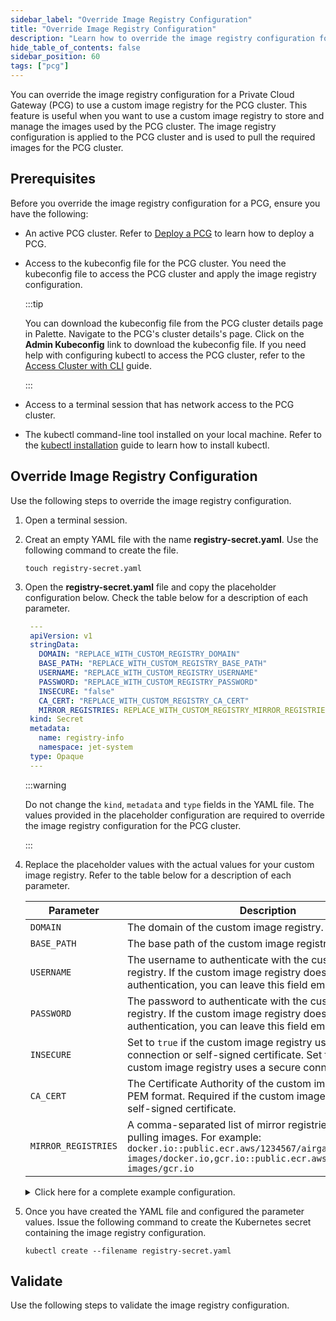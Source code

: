 ```yaml
---
sidebar_label: "Override Image Registry Configuration"
title: "Override Image Registry Configuration"
description: "Learn how to override the image registry configuration for a Private Cloud Gateway (PCG) in Palette."
hide_table_of_contents: false
sidebar_position: 60
tags: ["pcg"]
---
```


You can override the image registry configuration for a Private Cloud Gateway (PCG) to use a custom image registry for
the PCG cluster. This feature is useful when you want to use a custom image registry to store and manage the images used
by the PCG cluster. The image registry configuration is applied to the PCG cluster and is used to pull the required
images for the PCG cluster.

## Prerequisites

Before you override the image registry configuration for a PCG, ensure you have the following:

- An active PCG cluster. Refer to [Deploy a PCG](../deploy-pcg/deploy-pcg.md) to learn how to deploy a PCG.

- Access to the kubeconfig file for the PCG cluster. You need the kubeconfig file to access the PCG cluster and apply
  the image registry configuration.

  :::tip

  You can download the kubeconfig file from the PCG cluster details page in Palette. Navigate to the PCG's cluster
  details's page. Click on the **Admin Kubeconfig** link to download the kubeconfig file. If you need help with
  configuring kubectl to access the PCG cluster, refer to the
  [Access Cluster with CLI](../../cluster-management/palette-webctl.md) guide.

  :::

- Access to a terminal session that has network access to the PCG cluster.

- The kubectl command-line tool installed on your local machine. Refer to the
  [kubectl installation](https://kubernetes.io/docs/tasks/tools/install-kubectl/) guide to learn how to install kubectl.

## Override Image Registry Configuration

Use the following steps to override the image registry configuration.

1. Open a terminal session.

2. Creat an empty YAML file with the name **registry-secret.yaml**. Use the following command to create the file.

   ```shell
   touch registry-secret.yaml
   ```

3. Open the **registry-secret.yaml** file and copy the placeholder configuration below. Check the table below for a
   description of each parameter.

   ```yaml
    ---
    apiVersion: v1
    stringData:
      DOMAIN: "REPLACE_WITH_CUSTOM_REGISTRY_DOMAIN"
      BASE_PATH: "REPLACE_WITH_CUSTOM_REGISTRY_BASE_PATH"
      USERNAME: "REPLACE_WITH_CUSTOM_REGISTRY_USERNAME"
      PASSWORD: "REPLACE_WITH_CUSTOM_REGISTRY_PASSWORD"
      INSECURE: "false"
      CA_CERT: "REPLACE_WITH_CUSTOM_REGISTRY_CA_CERT"
      MIRROR_REGISTRIES: REPLACE_WITH_CUSTOM_REGISTRY_MIRROR_REGISTRIES
    kind: Secret
    metadata:
      name: registry-info
      namespace: jet-system
    type: Opaque
    ---
   ```

   :::warning

   Do not change the `kind`, `metadata` and `type` fields in the YAML file. The values provided in the placeholder
   configuration are required to override the image registry configuration for the PCG cluster.

   :::

4. Replace the placeholder values with the actual values for your custom image registry. Refer to the table below for a
   description of each parameter.

   | Parameter           | Description                                                                                                                                                                                         | Required |
   | ------------------- | --------------------------------------------------------------------------------------------------------------------------------------------------------------------------------------------------- | -------- |
   | `DOMAIN`            | The domain of the custom image registry.                                                                                                                                                            | Yes      |
   | `BASE_PATH`         | The base path of the custom image registry.                                                                                                                                                         | Yes      |
   | `USERNAME`          | The username to authenticate with the custom image registry. If the custom image registry does not require authentication, you can leave this field empty.                                          | No       |
   | `PASSWORD`          | The password to authenticate with the custom image registry. If the custom image registry does not require authentication, you can leave this field empty.                                          | No       |
   | `INSECURE`          | Set to `true` if the custom image registry uses an insecure connection or self-signed certificate. Set to `false` if the custom image registry uses a secure connection.                            | Yes      |
   | `CA_CERT`           | The Certificate Authority of the custom image registry in PEM format. Required if the custom image registry uses a self-signed certificate.                                                         | No       |
   | `MIRROR_REGISTRIES` | A comma-separated list of mirror registries to use for pulling images. For example: `docker.io::public.ecr.aws/1234567/airgap-images/docker.io,gcr.io::public.ecr.aws/1234567/airgap-images/gcr.io` | Yes      |

    <details>
    <!-- prettier-ignore -->
    <summary>Click here for a complete example configuration.</summary>

   ```yaml
   ---
   apiVersion: v1
   stringData:
     DOMAIN: "harbor.example.org"
     BASE_PATH: "airgap-images"
     USERNAME: ""
     PASSWORD: ""
     INSECURE: "false"
     CA_CERT: ""
     MIRROR_REGISTRIES: docker.io::harbor.example.org/airgap-images/docker.io,gcr.io::harbor.example.org/airgap-images/gcr.io,ghcr.io::harbor.example.org/airgap-images/ghcr.io,k8s.gcr.io::harbor.example.org/airgap-images/gcr.io,registry.k8s.io::harbor.example.org/airgap-images/k8s.io,quay.io::harbor.example.org/airgap-images/quay.io,us-east1-docker.pkg.dev::harbor.example.org/airgap-images
   kind: Secret
   metadata:
     name: registry-info
     namespace: jet-system
   type: Opaque
   ---
   ```

    </details>

5. Once you have created the YAML file and configured the parameter values. Issue the following command to create the
   Kubernetes secret containing the image registry configuration.

   ```shell
   kubectl create --filename registry-secret.yaml
   ```

## Validate

Use the following steps to validate the image registry configuration.
